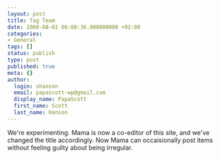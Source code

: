 ```yaml
---
layout: post
title: Tag Team
date: 2000-08-01 06:08:36.000000000 +02:00
categories:
- General
tags: []
status: publish
type: post
published: true
meta: {}
author:
  login: shanson
  email: papascott-wp@gmail.com
  display_name: PapaScott
  first_name: Scott
  last_name: Hanson
---
```

<p>We're experimenting. Mama is now a co-editor of this site, and we've changed the title accordingly. Now Mama can occaisionally post items without feeling guilty about being irregular.</p>
